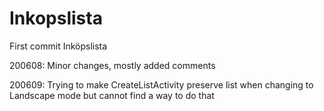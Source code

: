 # Inkopslista
First commit Inköpslista

200608: 
Minor changes, mostly added comments

200609:
Trying to make CreateListActivity preserve list when changing to Landscape mode
but cannot find a way to do that
